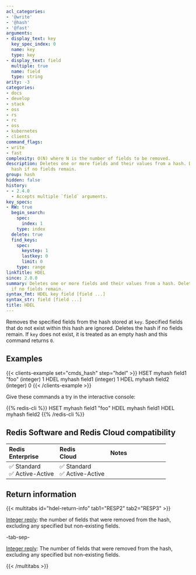 ```yaml
---
acl_categories:
- '@write'
- '@hash'
- '@fast'
arguments:
- display_text: key
  key_spec_index: 0
  name: key
  type: key
- display_text: field
  multiple: true
  name: field
  type: string
arity: -3
categories:
- docs
- develop
- stack
- oss
- rs
- rc
- oss
- kubernetes
- clients
command_flags:
- write
- fast
complexity: O(N) where N is the number of fields to be removed.
description: Deletes one or more fields and their values from a hash. Deletes the
  hash if no fields remain.
group: hash
hidden: false
history:
- - 2.4.0
  - Accepts multiple `field` arguments.
key_specs:
- RW: true
  begin_search:
    spec:
      index: 1
    type: index
  delete: true
  find_keys:
    spec:
      keystep: 1
      lastkey: 0
      limit: 0
    type: range
linkTitle: HDEL
since: 2.0.0
summary: Deletes one or more fields and their values from a hash. Deletes the hash
  if no fields remain.
syntax_fmt: HDEL key field [field ...]
syntax_str: field [field ...]
title: HDEL
---
```

Removes the specified fields from the hash stored at `key`.
Specified fields that do not exist within this hash are ignored.
Deletes the hash if no fields remain.
If `key` does not exist, it is treated as an empty hash and this command returns
`0`.

## Examples

{{< clients-example set="cmds_hash" step="hdel" >}}
HSET myhash field1 "foo"
(integer) 1
HDEL myhash field1
(integer) 1
HDEL myhash field2
(integer) 0
{{< /clients-example >}}

Give these commands a try in the interactive console:

{{% redis-cli %}}
HSET myhash field1 "foo"
HDEL myhash field1
HDEL myhash field2
{{% /redis-cli %}}

## Redis Software and Redis Cloud compatibility

| Redis<br />Enterprise | Redis<br />Cloud | <span style="min-width: 9em; display: table-cell">Notes</span> |
|:----------------------|:-----------------|:------|
| <span title="Supported">&#x2705; Standard</span><br /><span title="Supported"><nobr>&#x2705; Active-Active</nobr></span> | <span title="Supported">&#x2705; Standard</span><br /><span title="Supported"><nobr>&#x2705; Active-Active</nobr></span> |  |

## Return information

{{< multitabs id="hdel-return-info" 
    tab1="RESP2" 
    tab2="RESP3" >}}

[Integer reply](../../develop/reference/protocol-spec#integers): the number of fields that were removed from the hash, excluding any specified but non-existing fields.

-tab-sep-

[Integer reply](../../develop/reference/protocol-spec#integers): The number of fields that were removed from the hash, excluding any specified but non-existing fields.

{{< /multitabs >}}
